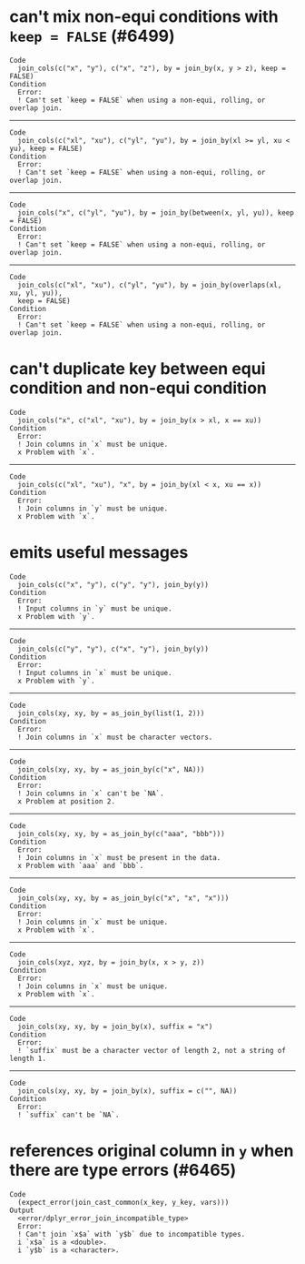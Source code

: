 # can't mix non-equi conditions with `keep = FALSE` (#6499)

    Code
      join_cols(c("x", "y"), c("x", "z"), by = join_by(x, y > z), keep = FALSE)
    Condition
      Error:
      ! Can't set `keep = FALSE` when using a non-equi, rolling, or overlap join.

---

    Code
      join_cols(c("xl", "xu"), c("yl", "yu"), by = join_by(xl >= yl, xu < yu), keep = FALSE)
    Condition
      Error:
      ! Can't set `keep = FALSE` when using a non-equi, rolling, or overlap join.

---

    Code
      join_cols("x", c("yl", "yu"), by = join_by(between(x, yl, yu)), keep = FALSE)
    Condition
      Error:
      ! Can't set `keep = FALSE` when using a non-equi, rolling, or overlap join.

---

    Code
      join_cols(c("xl", "xu"), c("yl", "yu"), by = join_by(overlaps(xl, xu, yl, yu)),
      keep = FALSE)
    Condition
      Error:
      ! Can't set `keep = FALSE` when using a non-equi, rolling, or overlap join.

# can't duplicate key between equi condition and non-equi condition

    Code
      join_cols("x", c("xl", "xu"), by = join_by(x > xl, x == xu))
    Condition
      Error:
      ! Join columns in `x` must be unique.
      x Problem with `x`.

---

    Code
      join_cols(c("xl", "xu"), "x", by = join_by(xl < x, xu == x))
    Condition
      Error:
      ! Join columns in `y` must be unique.
      x Problem with `x`.

# emits useful messages

    Code
      join_cols(c("x", "y"), c("y", "y"), join_by(y))
    Condition
      Error:
      ! Input columns in `y` must be unique.
      x Problem with `y`.

---

    Code
      join_cols(c("y", "y"), c("x", "y"), join_by(y))
    Condition
      Error:
      ! Input columns in `x` must be unique.
      x Problem with `y`.

---

    Code
      join_cols(xy, xy, by = as_join_by(list(1, 2)))
    Condition
      Error:
      ! Join columns in `x` must be character vectors.

---

    Code
      join_cols(xy, xy, by = as_join_by(c("x", NA)))
    Condition
      Error:
      ! Join columns in `x` can't be `NA`.
      x Problem at position 2.

---

    Code
      join_cols(xy, xy, by = as_join_by(c("aaa", "bbb")))
    Condition
      Error:
      ! Join columns in `x` must be present in the data.
      x Problem with `aaa` and `bbb`.

---

    Code
      join_cols(xy, xy, by = as_join_by(c("x", "x", "x")))
    Condition
      Error:
      ! Join columns in `x` must be unique.
      x Problem with `x`.

---

    Code
      join_cols(xyz, xyz, by = join_by(x, x > y, z))
    Condition
      Error:
      ! Join columns in `x` must be unique.
      x Problem with `x`.

---

    Code
      join_cols(xy, xy, by = join_by(x), suffix = "x")
    Condition
      Error:
      ! `suffix` must be a character vector of length 2, not a string of length 1.

---

    Code
      join_cols(xy, xy, by = join_by(x), suffix = c("", NA))
    Condition
      Error:
      ! `suffix` can't be `NA`.

# references original column in `y` when there are type errors (#6465)

    Code
      (expect_error(join_cast_common(x_key, y_key, vars)))
    Output
      <error/dplyr_error_join_incompatible_type>
      Error:
      ! Can't join `x$a` with `y$b` due to incompatible types.
      i `x$a` is a <double>.
      i `y$b` is a <character>.

